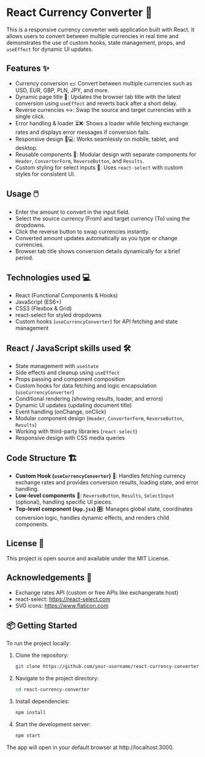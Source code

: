 # React Currency Converter 💱

This is a responsive currency converter web application built with React. It allows users to convert between multiple currencies in real time and demonstrates the use of custom hooks, state management, props, and `useEffect` for dynamic UI updates.

## Features ✨

- Currency conversion 💵: Convert between multiple currencies such as USD, EUR, GBP, PLN, JPY, and more.
- Dynamic page title 🔄: Updates the browser tab title with the latest conversion using `useEffect` and reverts back after a short delay.
- Reverse currencies ↔️: Swap the source and target currencies with a single click.
- Error handling & loader ⏳❌: Shows a loader while fetching exchange rates and displays error messages if conversion fails.
- Responsive design 📱💻: Works seamlessly on mobile, tablet, and desktop.
- Reusable components 🧩: Modular design with separate components for `Header`, `ConverterForm`, `ReverseButton`, and `Results`.
- Custom styling for select inputs 🎨: Uses `react-select` with custom styles for consistent UI.

## Usage 🖱️

- Enter the amount to convert in the input field.
- Select the source currency (From) and target currency (To) using the dropdowns.
- Click the reverse button to swap currencies instantly.
- Converted amount updates automatically as you type or change currencies.
- Browser tab title shows conversion details dynamically for a brief period.

## Technologies used 💻

- React (Functional Components & Hooks)
- JavaScript (ES6+)
- CSS3 (Flexbox & Grid)
- react-select for styled dropdowns
- Custom hooks (`useCurrencyConverter`) for API fetching and state management

## React / JavaScript skills used 🛠️

- State management with `useState`  
- Side effects and cleanup using `useEffect`  
- Props passing and component composition  
- Custom hooks for data fetching and logic encapsulation (`useCurrencyConverter`)  
- Conditional rendering (showing results, loader, and errors)  
- Dynamic UI updates (updating document title)  
- Event handling (onChange, onClick)  
- Modular component design (`Header`, `ConverterForm`, `ReverseButton`, `Results`)  
- Working with third-party libraries (`react-select`)  
- Responsive design with CSS media queries  

## Code Structure 🏗️

- **Custom Hook (`useCurrencyConverter`)** 🔧: Handles fetching currency exchange rates and provides conversion results, loading state, and error handling.  
- **Low-level components** 🔹: `ReverseButton`, `Results`, `SelectInput` (optional), handling specific UI pieces.  
- **Top-level component (`App.jsx`)** 🎛️: Manages global state, coordinates conversion logic, handles dynamic effects, and renders child components.

## License 📄

This project is open source and available under the MIT License.

## Acknowledgements 🙏

- Exchange rates API (custom or free APIs like exchangerate.host)
- react-select: https://react-select.com
- SVG icons: https://www.flaticon.com

## 📦 Getting Started

To run the project locally:

1. Clone the repository:
   ```bash
   git clone https://github.com/your-username/react-currency-converter.git
   
2. Navigate to the project directory:
   ```bash
   cd react-currency-converter
   
3. Install dependencies:
   ```bash
   npm install

4. Start the development server:
   ```bash
   npm start

The app will open in your default browser at http://localhost:3000.
